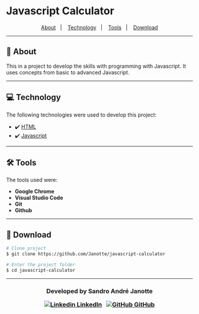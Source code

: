 # Javascript Calculator

<p align="center">
  <a href="https://github.com/Janotte/javascript-calculator#-about">About</a>&nbsp;&nbsp;&nbsp;|&nbsp;&nbsp;&nbsp;
  <a href="https://github.com/Janotte/javascript-calculator#-technology">Technology</a>&nbsp;&nbsp;&nbsp;|&nbsp;&nbsp;&nbsp;
   <a href="https://github.com/Janotte/javascript-calculator#-tools">Tools</a>&nbsp;&nbsp;&nbsp;|&nbsp;&nbsp;&nbsp;
  <a href="https://github.com/Janotte/javascript-calculator#-download">Download</a>
</p>

---

## 📝 About
This in a project to develop the skills with programming with Javascript.
It uses concepts from basic to advanced Javascript.

---

## 💻 Technology

The following technologies were used to develop this project:

- ✔️ [HTML](https://developer.mozilla.org/en-US/docs/Web/HTML/Reference)
- ✔️ [Javascript](https://developer.mozilla.org/pt-BR/docs/Web/JavaScript)

---

## 🛠 Tools

The tools used were:

- **Google Chrome**
- **Visual Studio Code**
- **Git**
- **Github**

---

## 💾 Download

```bash
# Clone project
$ git clone https://github.com/Janotte/javascript-calculator

# Enter the project folder
$ cd javascript-calculator

```

---

<h3 align="center">
  Developed by Sandro André Janotte
  <br/>


  <a align="center">

   [![Linkedin](https://i.stack.imgur.com/gVE0j.png) LinkedIn](https://www.linkedin.com/in/sandro-andr%C3%A9-janotte-2b022450/)
&nbsp;
  [![GitHub](https://i.stack.imgur.com/tskMh.png) GitHub](https://github.com/janotte)
  </a>

</h3>